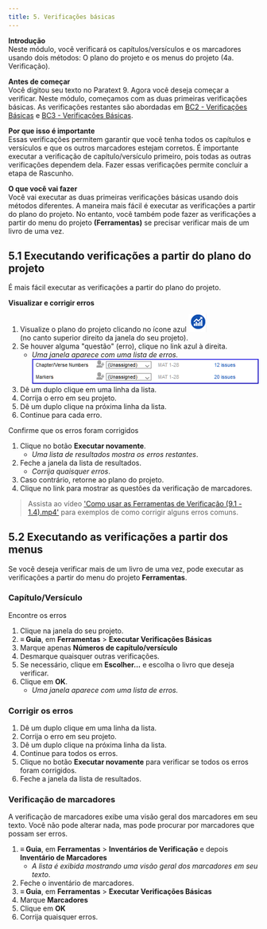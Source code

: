 ```yaml
---
title: 5. Verificações básicas
---
```


**Introdução**  
Neste módulo, você verificará os capítulos/versículos e os marcadores usando dois métodos: O plano do projeto e os menus do projeto (4a. Verificação).

**Antes de começar**  
Você digitou seu texto no Paratext 9. Agora você deseja começar a verificar. Neste módulo, começamos com as duas primeiras verificações básicas. As verificações restantes são abordadas em [BC2 - Verificações Básicas](../03-Stage-2/12.BC2.md) e [BC3 - Verificações Básicas](../04-Stage-3/19.BC3.md).

**Por que isso é importante**  
Essas verificações permitem garantir que você tenha todos os capítulos e versículos e que os outros marcadores estejam corretos. É importante executar a verificação de capítulo/versículo primeiro, pois todas as outras verificações dependem dela. Fazer essas verificações permite concluir a etapa de Rascunho.

**O que você vai fazer**  
Você vai executar as duas primeiras verificações básicas usando dois métodos diferentes. A maneira mais fácil é executar as verificações a partir do plano do projeto. No entanto, você também pode fazer as verificações a partir do menu do projeto **(Ferramentas)** se precisar verificar mais de um livro de uma vez.

#####

## 5.1 Executando verificações a partir do plano do projeto
É mais fácil executar as verificações a partir do plano do projeto.

**Visualizar e corrigir erros**
1. Visualize o plano do projeto clicando no ícone azul ![](../media/4b0b6eb237606727f105a01beffe64c2.png)  
   (no canto superior direito da janela do seu projeto).
2. Se houver alguma "questão" (erro), clique no link azul à direita.
   - *Uma janela aparece com uma lista de erros.*  
     ![](../media/9b0bc6de6491c34d3e3dea878411ac11.png)
3. Dê um duplo clique em uma linha da lista.
4. Corrija o erro em seu projeto.
5. Dê um duplo clique na próxima linha da lista.
6. Continue para cada erro.

Confirme que os erros foram corrigidos
1. Clique no botão **Executar novamente**.
   - *Uma lista de resultados mostra os erros restantes*.
2. Feche a janela da lista de resultados.
   - *Corrija quaisquer erros*.
3. Caso contrário, retorne ao plano do projeto.
4. Clique no link para mostrar as questões da verificação de marcadores.

> Assista ao vídeo ['Como usar as Ferramentas de Verificação (9.1 - 1.4).mp4'](https://vimeo.com/461361122) para exemplos de como corrigir alguns erros comuns.

## 5.2 Executando as verificações a partir dos menus
Se você deseja verificar mais de um livro de uma vez, pode executar as verificações a partir do menu do projeto **Ferramentas**.

### Capítulo/Versículo
Encontre os erros
1. Clique na janela do seu projeto.
2. **≡ Guia**, em **Ferramentas** \> **Executar Verificações Básicas**  
3. Marque apenas **Números de capítulo/versículo**  
4. Desmarque quaisquer outras verificações.  
5. Se necessário, clique em **Escolher...** e escolha o livro que deseja verificar.  
6. Clique em **OK**.  
   - *Uma janela aparece com uma lista de erros.*


### Corrigir os erros
1. Dê um duplo clique em uma linha da lista.
2. Corrija o erro em seu projeto.
3. Dê um duplo clique na próxima linha da lista.
4. Continue para todos os erros.
5. Clique no botão **Executar novamente** para verificar se todos os erros foram corrigidos.
6. Feche a janela da lista de resultados.

### Verificação de marcadores
A verificação de marcadores exibe uma visão geral dos marcadores em seu texto. Você não pode alterar nada, mas pode procurar por marcadores que possam ser erros.
1. **≡ Guia**, em **Ferramentas** \> **Inventários de Verificação** e depois **Inventário de Marcadores**
   - *A lista é exibida mostrando uma visão geral dos marcadores em seu texto*.
2. Feche o inventário de marcadores.
3. **≡ Guia**, em **Ferramentas** \> **Executar Verificações Básicas**
4. Marque **Marcadores**
5. Clique em **OK**
6. Corrija quaisquer erros.